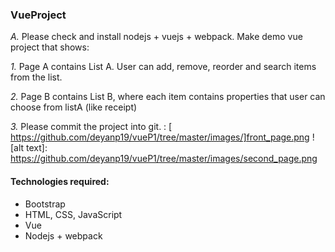 ### VueProject 
 
*A.* Please check and  install  nodejs + vuejs + webpack.
Make demo vue project that shows:

*1.* Page A contains List A. User can add, remove, reorder and search items from the list.

*2.* Page B contains List B, where each item contains properties that user can choose from listA (like receipt)

*3.* Please commit the project into git.
: [ https://github.com/deyanp19/vueP1/tree/master/images/]front_page.png
![alt text]: https://github.com/deyanp19/vueP1/tree/master/images/second_page.png

#### Technologies required:
* Bootstrap 
* HTML, CSS, JavaScript
* Vue
* Nodejs + webpack
